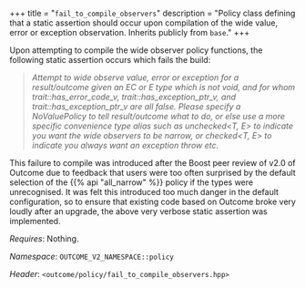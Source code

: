 +++
title = "`fail_to_compile_observers`"
description = "Policy class defining that a static assertion should occur upon compilation of the wide value, error or exception observation. Inherits publicly from `base`."
+++

Upon attempting to compile the wide observer policy functions, the following static assertion occurs which fails the build:

> *Attempt to wide observe value, error or exception for a result/outcome given an EC or E type which is not void, and for whom trait::has_error_code_v<EC>, trait::has_exception_ptr_v<EC>, and trait::has_exception_ptr_v<E> are all false. Please specify a NoValuePolicy to tell result/outcome what to do, or else use a more specific convenience type alias such as unchecked<T, E> to indicate you want the wide observers to be narrow, or checked<T, E> to indicate you always want an exception throw etc.*

This failure to compile was introduced after the Boost peer review of v2.0 of Outcome due to feedback that users were too often surprised by the default selection of the {{% api "all_narrow" %}} policy if the types were unrecognised. It was felt this introduced too much danger in the default configuration, so to ensure that existing code based on Outcome broke very loudly after an upgrade, the above very verbose static assertion was implemented.

*Requires*: Nothing.

*Namespace*: `OUTCOME_V2_NAMESPACE::policy`

*Header*: `<outcome/policy/fail_to_compile_observers.hpp>`
